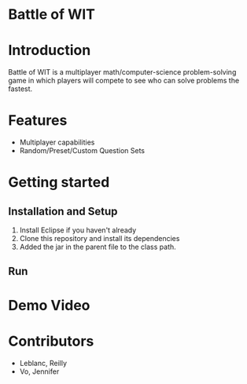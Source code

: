 # Battle of WIT

# Introduction 
Battle of WIT is a multiplayer math/computer-science problem-solving game in which players will compete to see who can solve problems the fastest.

# Features
* Multiplayer capabilities 
* Random/Preset/Custom Question Sets

# Getting started
## Installation and Setup
1. Install Eclipse if you haven't already
1. Clone this repository and install its dependencies
1. Added the jar in the parent file to the class path.

## Run

# Demo Video

# Contributors
* Leblanc, Reilly
* Vo, Jennifer
